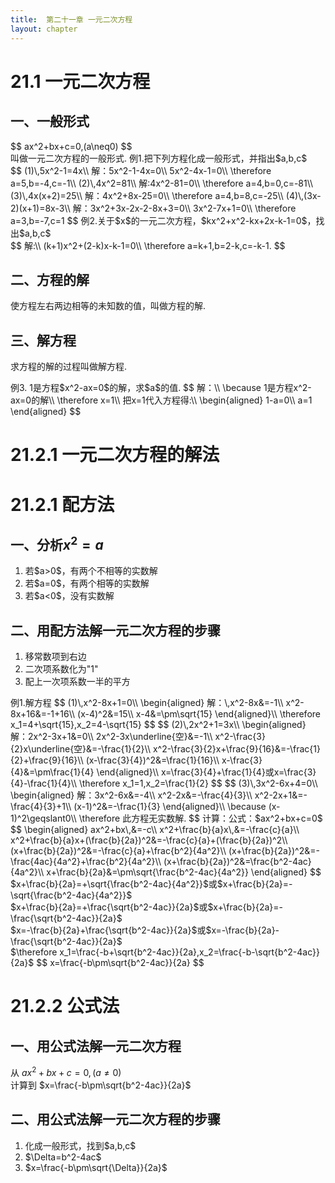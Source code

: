 ```yaml
---
title:  第二十一章 一元二次方程
layout: chapter
---
```


# <ly-a>21.1 一元二次方程</ly-a>
## 一、一般形式
<ly-d>
$$
ax^2+bx+c=0,(a\neq0)
$$
<br />
叫做一元二次方程的一般形式.
</ly-d>
<ly-e>
例1.把下列方程化成一般形式，并指出$a,b,c$<br />
$$
(1)\,5x^2-1=4x\\
解：5x^2-1-4x=0\\
5x^2-4x-1=0\\
\therefore a=5,b=-4,c=-1\\
(2)\,4x^2=81\\
解:4x^2-81=0\\
\therefore a=4,b=0,c=-81\\
(3)\,4x(x+2)=25\\
解：4x^2+8x-25=0\\
\therefore a=4,b=8,c=-25\\
(4)\,(3x-2)(x+1)=8x-3\\
解：3x^2+3x-2x-2-8x+3=0\\
3x^2-7x+1=0\\
\therefore a=3,b=-7,c=1
$$
</ly-e>
<ly-e>
例2.关于$x$的一元二次方程，$kx^2+x^2-kx+2x-k-1=0$，找出$a,b,c$<br />
$$
解:\\
(k+1)x^2+(2-k)x-k-1=0\\
\therefore a=k+1,b=2-k,c=-k-1.
$$
</ly-e>

## 二、方程的解
<ly-d>使方程左右两边相等的未知数的值，叫做方程的解.</ly-d>

## 三、解方程
<ly-d>求方程的解的过程叫做解方程.</ly-d>

<ly-e>
例3. 1是方程$x^2-ax=0$的解，求$a$的值.
$$
解：\\
\because 1是方程x^2-ax=0的解\\
\therefore x=1\\
把x=1代入方程得:\\
\begin{aligned}
1-a=0\\
a=1
\end{aligned}
$$
</ly-e>

# 21.2<ly-r>.1</ly-r> 一元二次方程的解法
# <ly-a>21.2.1 配方法</ly-a>
## 一、分析$x^2=a$
<ol>
  <li>若$a>0$，有两个不相等的实数解</li>
  <li>若$a=0$，有两个相等的实数解</li>
  <li>若$a<0$，没有实数解</li>
</ol>

## 二、用配方法解一元二次方程的步骤
<ol>
  <li>移常数项到右边</li>
  <li>二次项系数化为"1"</li>
  <li>配上一次项系数一半的平方</li>
</ol>

<ly-e>
例1.解方程
$$
(1)\,x^2-8x+1=0\\
\begin{aligned}
解：\,x^2-8x&=-1\\
x^2-8x+16&=-1+16\\
(x-4)^2&=15\\
x-4&=\pm\sqrt{15}
\end{aligned}\\
\therefore x_1=4+\sqrt{15},x_2=4-\sqrt{15}
$$
$$
(2)\,2x^2+1=3x\\
\begin{aligned}
解：2x^2-3x+1&=0\\
2x^2-3x\underline{空}&=-1\\
x^2-\frac{3}{2}x\underline{空}&=-\frac{1}{2}\\
x^2-\frac{3}{2}x+\frac{9}{16}&=-\frac{1}{2}+\frac{9}{16}\\
(x-\frac{3}{4})^2&=\frac{1}{16}\\
x-\frac{3}{4}&=\pm\frac{1}{4}
\end{aligned}\\
x=\frac{3}{4}+\frac{1}{4}或x=\frac{3}{4}-\frac{1}{4}\\
\therefore x_1=1,x_2=\frac{1}{2}
$$
$$
(3)\,3x^2-6x+4=0\\
\begin{aligned}
解：3x^2-6x&=-4\\
x^2-2x&=-\frac{4}{3}\\
x^2-2x+1&=-\frac{4}{3}+1\\
(x-1)^2&=-\frac{1}{3}
\end{aligned}\\
\because (x-1)^2\geqslant0\\
\therefore 此方程无实数解.
$$
</ly-e>

<ly-b>
<ly-old>计算：</ly-old><ly-rep>公式：</ly-rep>$ax^2+bx+c=0$
<ly-old>
$$
\begin{aligned}
ax^2+bx\,&=-c\\
x^2+\frac{b}{a}x\,&=-\frac{c}{a}\\
x^2+\frac{b}{a}x+(\frac{b}{2a})^2&=-\frac{c}{a}+(\frac{b}{2a})^2\\
(x+\frac{b}{2a})^2&=-\frac{c}{a}+\frac{b^2}{4a^2}\\
(x+\frac{b}{2a})^2&=-\frac{4ac}{4a^2}+\frac{b^2}{4a^2}\\
(x+\frac{b}{2a})^2&=\frac{b^2-4ac}{4a^2}\\
x+\frac{b}{2a}&=\pm\sqrt{\frac{b^2-4ac}{4a^2}}
\end{aligned}
$$
$x+\frac{b}{2a}=+\sqrt{\frac{b^2-4ac}{4a^2}}$或$x+\frac{b}{2a}=-\sqrt{\frac{b^2-4ac}{4a^2}}$<br />
$x+\frac{b}{2a}=+\frac{\sqrt{b^2-4ac}}{2a}$或$x+\frac{b}{2a}=-\frac{\sqrt{b^2-4ac}}{2a}$<br />
$x=-\frac{b}{2a}+\frac{\sqrt{b^2-4ac}}{2a}$或$x=-\frac{b}{2a}-\frac{\sqrt{b^2-4ac}}{2a}$<br />
$\therefore x_1=\frac{-b+\sqrt{b^2-4ac}}{2a},x_2=\frac{-b-\sqrt{b^2-4ac}}{2a}$
</ly-old>
$$
x=\frac{-b\pm\sqrt{b^2-4ac}}{2a}
$$
</ly-b>

# 21.2.2 公式法
## 一、用公式法解一元二次方程
从 $ax^2+bx+c=0,(a\neq0)$<br />
计算到 $x=\frac{-b\pm\sqrt{b^2-4ac}}{2a}$
## 二、用公式法解一元二次方程的步骤
<ol class="circled">
  <li>化成一般形式，找到$a,b,c$</li>
  <li>$\Delta=b^2-4ac$</li>
  <li>$x=\frac{-b\pm\sqrt{\Delta}}{2a}$</li>
</ol>
